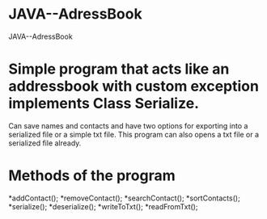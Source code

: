 # JAVA--AdressBook
JAVA--AdressBook

# Simple program that acts like an addressbook with custom exception implements Class Serialize.
Can save names and contacts and have two options for exporting into a serialized file or a simple txt file.
This program can also opens a txt file or a serialized file already.

# Methods of the program
*addContact();
*removeContact();
*searchContact();
*sortContacts();
*serialize();
*deserialize();
*writeToTxt();
*readFromTxt();
